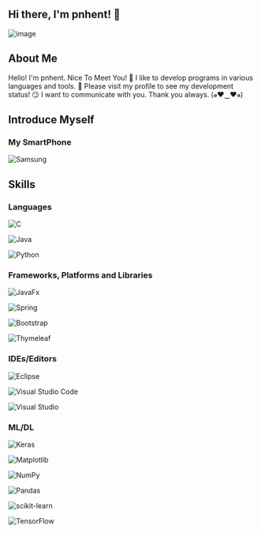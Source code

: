 ## Hi there, I'm pnhent! 👋

![image](https://github.com/pnhent/pnhent/assets/127266205/92c207b8-5fbd-4dbb-a706-199bed899678)

## About Me

Hello! I'm pnhent. Nice To Meet You! 🤪 I like to develop programs in various languages and tools. 🥰 Please visit my profile to see my development status! 😏
I want to communicate with you. Thank you always. (๑⃙⃘♥‿♥๑⃙⃘)

## Introduce Myself

### My SmartPhone
![Samsung](https://img.shields.io/badge/Samsung-%231428A0.svg?style=for-the-badge&logo=samsung&logoColor=white)

## Skills

### Languages

![C](https://img.shields.io/badge/c-%2300599C.svg?style=for-the-badge&logo=c&logoColor=white)

![Java](https://img.shields.io/badge/java-%23ED8B00.svg?style=for-the-badge&logo=openjdk&logoColor=white)

![Python](https://img.shields.io/badge/python-3670A0?style=for-the-badge&logo=python&logoColor=ffdd54)

### Frameworks, Platforms and Libraries

![JavaFx](https://img.shields.io/badge/javafx-%23FF0000.svg?style=for-the-badge&logo=javafx&logoColor=white)

![Spring](https://img.shields.io/badge/spring-%236DB33F.svg?style=for-the-badge&logo=spring&logoColor=white)

![Bootstrap](https://img.shields.io/badge/bootstrap-%238511FA.svg?style=for-the-badge&logo=bootstrap&logoColor=white)

![Thymeleaf](https://img.shields.io/badge/Thymeleaf-%23005C0F.svg?style=for-the-badge&logo=Thymeleaf&logoColor=white)

### IDEs/Editors

![Eclipse](https://img.shields.io/badge/Eclipse-FE7A16.svg?style=for-the-badge&logo=Eclipse&logoColor=white)

![Visual Studio Code](https://img.shields.io/badge/Visual%20Studio%20Code-0078d7.svg?style=for-the-badge&logo=visual-studio-code&logoColor=white)

![Visual Studio](https://img.shields.io/badge/Visual%20Studio-5C2D91.svg?style=for-the-badge&logo=visual-studio&logoColor=white)

### ML/DL

![Keras](https://img.shields.io/badge/Keras-%23D00000.svg?style=for-the-badge&logo=Keras&logoColor=white)

![Matplotlib](https://img.shields.io/badge/Matplotlib-%23ffffff.svg?style=for-the-badge&logo=Matplotlib&logoColor=black)

![NumPy](https://img.shields.io/badge/numpy-%23013243.svg?style=for-the-badge&logo=numpy&logoColor=white)

![Pandas](https://img.shields.io/badge/pandas-%23150458.svg?style=for-the-badge&logo=pandas&logoColor=white)

![scikit-learn](https://img.shields.io/badge/scikit--learn-%23F7931E.svg?style=for-the-badge&logo=scikit-learn&logoColor=white)

![TensorFlow](https://img.shields.io/badge/TensorFlow-%23FF6F00.svg?style=for-the-badge&logo=TensorFlow&logoColor=white)




